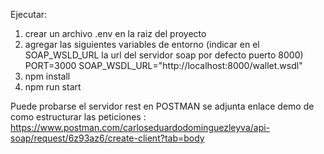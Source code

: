 Ejecutar:

1) crear un archivo .env en la raiz del proyecto
2) agregar las siguientes variables de entorno (indicar en el SOAP_WSLD_URL la url del servidor soap por defecto puerto  8000)
    PORT=3000
    SOAP_WSDL_URL="http://localhost:8000/wallet.wsdl"  
4) npm install
5) npm run start

Puede probarse el servidor rest en POSTMAN
se adjunta enlace demo de como estructurar las peticiones : https://www.postman.com/carloseduardodominguezleyva/api-soap/request/6z93az6/create-client?tab=body